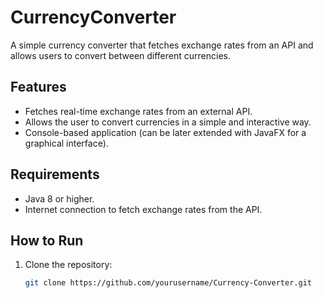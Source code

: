 # CurrencyConverter
A simple currency converter that fetches exchange rates from an API and allows users to convert between different currencies.

## Features

- Fetches real-time exchange rates from an external API.
- Allows the user to convert currencies in a simple and interactive way.
- Console-based application (can be later extended with JavaFX for a graphical interface).

## Requirements

- Java 8 or higher.
- Internet connection to fetch exchange rates from the API.

## How to Run

1. Clone the repository:
   ```bash
   git clone https://github.com/yourusername/Currency-Converter.git
